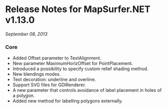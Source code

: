 # Release Notes for MapSurfer.NET v1.13.0

*September 08, 2013*

### Core ###

- Added Offset parameter to TextAlignment.
- New parameter MaximumHorizOffset for PointPlacement.
- Introduced a possibility to specify custom relief shading method.
- New blendings modes.
- Text decoration: underline and overline.
- Support SVG files for GDIRenderer.
- A new parameter that controls avoidance of label placement in holes of a polygon.
- Added new method for labelling polygons externally.
